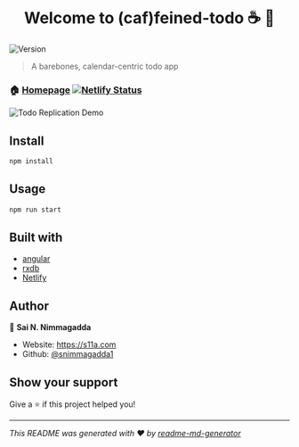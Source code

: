 <h1 align="center">Welcome to (caf)feined-todo ☕ 👋</h1>
<p>
  <img alt="Version" src="https://img.shields.io/badge/version-0.0.0-blue.svg?cacheSeconds=2592000" />
</p>

> A barebones, calendar-centric todo app

### 🏠 [Homepage](https://todo.s11a.com/) [![Netlify Status](https://api.netlify.com/api/v1/badges/7221c3fe-992b-448e-ab3f-00124c3d8801/deploy-status)](https://app.netlify.com/sites/feined-todo/deploys)

![Todo Replication Demo](./output.gif)

## Install

```sh
npm install
```

## Usage

```sh
npm run start
```

## Built with
- [angular](https://github.com/angular/angular)
- [rxdb](https://github.com/pubkey/rxdb)
- [Netlify](https://www.netlify.com/)

## Author

👤 **Sai N. Nimmagadda**

* Website: https://s11a.com
* Github: [@snimmagadda1](https://github.com/snimmagadda1)

## Show your support

Give a ⭐️ if this project helped you!

***
_This README was generated with ❤️ by [readme-md-generator](https://github.com/kefranabg/readme-md-generator)_